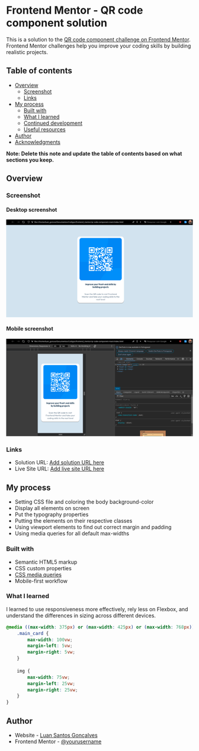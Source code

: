 # Frontend Mentor - QR code component solution

This is a solution to the [QR code component challenge on Frontend Mentor](https://www.frontendmentor.io/challenges/qr-code-component-iux_sIO_H). Frontend Mentor challenges help you improve your coding skills by building realistic projects. 

## Table of contents

- [Overview](#overview)
  - [Screenshot](#screenshot)
  - [Links](#links)
- [My process](#my-process)
  - [Built with](#built-with)
  - [What I learned](#what-i-learned)
  - [Continued development](#continued-development)
  - [Useful resources](#useful-resources)
- [Author](#author)
- [Acknowledgments](#acknowledgments)

**Note: Delete this note and update the table of contents based on what sections you keep.**

## Overview

### Screenshot

#### Desktop screenshot
![](./images/desktop_view.png)

#### Mobile screenshot
![](./images/s_mobile_view.png)

### Links

- Solution URL: [Add solution URL here](https://your-solution-url.com)
- Live Site URL: [Add live site URL here](https://your-live-site-url.com)

## My process

- Setting CSS file and coloring the body background-color
- Display all elements on screen
- Put the typography properties
- Putting the elements on their respective classes
- Using viewport elements to find out correct margin and padding
- Using media queries for all default max-widths

### Built with

- Semantic HTML5 markup
- CSS custom properties
- [CSS media queries](https://developer.mozilla.org/pt-BR/docs/Web/CSS/CSS_media_queries/Using_media_queries)
- Mobile-first workflow

### What I learned

I learned to use responsiveness more effectively, rely less on Flexbox, and understand the differences in sizing across different devices.

```css
@media ((max-width: 375px) or (max-width: 425px) or (max-width: 768px)) {
    .main_card {
        max-width: 100vw;
        margin-left: 5vw;
        margin-right: 5vw;
    }

    img {
        max-width: 75vw;
        margin-left: 25vw;
        margin-right: 25vw;
    }
}
```

## Author

- Website - [Luan Santos Gonçalves](https://www.linkedin.com/in/luangoncas/)
- Frontend Mentor - [@yourusername](https://www.frontendmentor.io/profile/luanGoncas)
